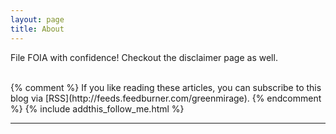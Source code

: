 ```yaml
---
layout: page
title: About
---
```

File FOIA with confidence!
Checkout the disclaimer page as well.
</div>
<br/>
{% comment %}
If you like reading these articles, you can subscribe to this blog via [RSS](http://feeds.feedburner.com/greenmirage).
{% endcomment %}
{% include addthis_follow_me.html %}

<br/>
<div class="post-date" id="ga-pageviews"></div>

---
